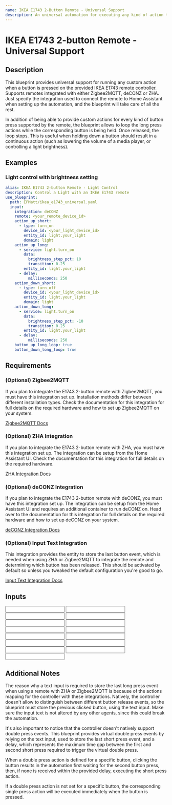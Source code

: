 ```yaml
---
name: IKEA E1743 2-Button Remote - Universal Support
description: An universal automation for executing any kind of action triggered by an IKEA E1743 remote controller. Allows to optionally loop an action on a button long press. Supports Zigbee2MQTT, deCONZ, ZHA.
---
```


# IKEA E1743 2-button Remote - Universal Support

## Description

This blueprint provides universal support for running any custom action when a button is pressed on the provided IKEA E1743 remote controller. Supports remotes integrated with either Zigbee2MQTT, deCONZ or ZHA. Just specify the integration used to connect the remote to Home Assistant when setting up the automation, and the blueprint will take care of all the rest.

In addition of being able to provide custom actions for every kind of button press supported by the remote, the blueprint allows to loop the long press actions while the corresponding button is being held. Once released, the loop stops. This is useful when holding down a button should result in a continuous action (such as lowering the volume of a media player, or controlling a light brightness).

## Examples

### Light control with brightness setting

```yaml
alias: IKEA E1743 2-button Remote - Light Control
description: Control a Light with an IKEA E1743 remote
use_blueprint:
  path: EPMatt/ikea_e1743_universal.yaml
  input:
    integration: deCONZ
    remote: <your_remote_device_id>
    action_up_short:
      - type: turn_on
        device_id: <your_light_device_id>
        entity_id: light.your_light
        domain: light
    action_up_long:
      - service: light.turn_on
        data:
          brightness_step_pct: 10
          transition: 0.25
        entity_id: light.your_light
      - delay:
          milliseconds: 250
    action_down_short:
      - type: turn_off
        device_id: <your_light_device_id>
        entity_id: light.your_light
        domain: light
    action_down_long:
      - service: light.turn_on
        data:
          brightness_step_pct: -10
          transition: 0.25
        entity_id: light.your_light
      - delay:
          milliseconds: 250
    button_up_long_loop: true
    button_down_long_loop: true
```

## Requirements

### (Optional) Zigbee2MQTT

If you plan to integrate the E1743 2-button remote with Zigbee2MQTT, you must have this integration set up. Installation methods differ between different installation types. Check the documentation for this integration for full details on the required hardware and how to set up Zigbee2MQTT on your system.

[Zigbee2MQTT Docs](https://www.zigbee2mqtt.io/)

### (Optional) ZHA Integration

If you plan to integrate the E1743 2-button remote with ZHA, you must have this integration set up. The integration can be setup from the Home Assistant UI. Check the documentation for this integration for full details on the required hardware.

[ZHA Integration Docs](https://www.home-assistant.io/integrations/zha/)

### (Optional) deCONZ Integration

If you plan to integrate the E1743 2-button remote with deCONZ, you must have this integration set up. The integration can be setup from the Home Assistant UI and requires an additional container to run deCONZ on. Head over to the documentation for this integration for full details on the required hardware and how to set up deCONZ on your system.

[deCONZ Integration Docs](https://www.home-assistant.io/integrations/deconz/)

### (Optional) Input Text Integration

This integration provides the entity to store the last button event, which is needed when using ZHA or Zigbee2MQTT to integrate the remote and determining which button has been released. This should be activated by default so unless you tweaked the default configuration you're good to go.

[Input Text Integration Docs](https://www.home-assistant.io/integrations/input_text/)

## Inputs

<Input
 name='Integration'
 description='Integration used for connecting the remote with Home Assistant. Type "Zigbee2MQTT", "deCONZ" or "ZHA".'
 required
 />
<Input
 name='Remote'
 description='The IKEA remote to use for the automation. Choose a value only if the remote is integrated with deCONZ or ZHA.'
 selector='device'
 required='ZHA, deCONZ'
 />
<Input
 name='Remote Action Sensor'
 description='The action sensor of the IKEA remote to use for the automation. Choose a value only if the remote is integrated with Zigbee2MQTT.'
 selector='entity'
 required='Zigbee2MQTT'
 />
<Input
name='Up button - short press'
description='Action to run on short up button press.'
selector='action'
/>
<Input
 name='Up button - double press'
 description='Action to run on double up button press.'
 selector='action'
 />
<Input
 name='Up button - long press'
 description='Action to run on long up button press.'
 selector='action'
 />
<Input
 name='Up button - release after long press'
 description='Action to run on up button release after a long press.'
 selector='action'
 />
<Input
 name='Down button - short press'
 description='Action to run on short down button press.'
 selector='action'
 />
<Input
 name='Down button - double press'
 description='Action to run on double down button press.'
 selector='action'
 />
<Input
 name='Down button - long press'
 description='Action to run on long down button press.'
 selector='action'
 />
<Input
 name='Down button - release after long press'
 description='Action to run on down button release after a long press.'
 selector='action'
 />
<Input
 name='Long up button press - loop until release'
 description='Boolean to indicate whether to loop the action until the button is released.'
 selector='boolean'
 />
<Input
 name='Long down button press - loop until release'
 description='Boolean to indicate whether to loop the action until the button is released.'
 selector='boolean'
 />
<Input
 name='Helper - Last Press Event'
 description='Input Text used to store the last press event. See docs for more. Provide an entity only if the remote is integrated with ZHA, Zigbee2MQTT or if you are using a double press action.'
 required='ZHA, Zigbee2MQTT, double press action'
 selector='entity'
 />
<Input
 name='Helper - Double Press delay'
 description='Max delay between the first and the second button press for the double press event. Provide a value only if you are using a double press action. Increase this value if you notice that the double press action is not triggered properly.'
 selector='number'
 />

## Additional Notes

The reason why a text input is required to store the last long press event when using a remote with ZHA or Zigbee2MQTT is because of the actions mapping for the controller with these integrations. Natively, the controller doesn't allow to distinguish between different button release events, so the blueprint must store the previous clicked button, using the text input. Make sure the input text is not altered by any other agents, since this could break the automation.

It's also important to notice that the controller doesn't natively support double press events. This blueprint provides virtual double press events by relying on the text input, used to store the last short press event, and a delay, which represents the maximum time gap between the first and second short press required to trigger the virtual double press.

When a double press action is defined for a specific button, clicking the button results in the automation first waiting for the second button press, then, if none is received within the provided delay, executing the short press action.

If a double press action is not set for a specific button, the corresponding single press action will be executed immediately when the button is pressed.

